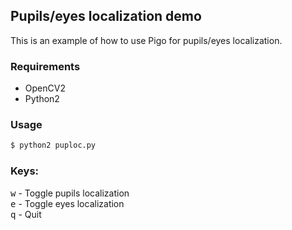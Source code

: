 ## Pupils/eyes localization demo

This is an example of how to use Pigo for pupils/eyes localization.

### Requirements
* OpenCV2
* Python2

### Usage
```bash
$ python2 puploc.py
```

### Keys:
<kbd>w</kbd> - Toggle pupils localization<br/>
<kbd>e</kbd> - Toggle eyes localization<br/>
<kbd>q</kbd> - Quit
